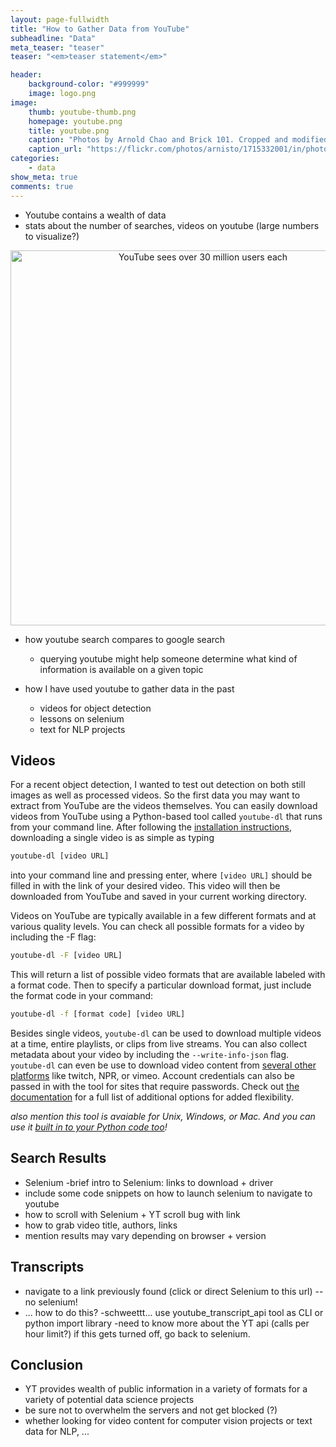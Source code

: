 ```yaml
---
layout: page-fullwidth
title: "How to Gather Data from YouTube"
subheadline: "Data"
meta_teaser: "teaser"
teaser: "<em>teaser statement</em>"

header:
    background-color: "#999999"
    image: logo.png
image:
    thumb: youtube-thumb.png
    homepage: youtube.png
    title: youtube.png
    caption: "Photos by Arnold Chao and Brick 101. Cropped and modified by author."
    caption_url: "https://flickr.com/photos/arnisto/1715332001/in/photolist-3BzwrF-R6inUo-aqc1Ri-8oHoz1-hcQm7X-dWBzVY-29LWgMB-gdTXM-9hhvio-zr4aM-zr357-r8nhEr-4jeF2Y-8gyi5q-zhqjfS-oXuvM-7zWdYW-EntY3-7dV87f-9gcEjm-4waMSd-dPcqJ1-9tWqkt-73mRjD-6vHHN-9ND6qW-4Ls1n-7rVXe8-8cueSK-8HgEn-9bS1Yk-4VdL9E-69GvS-5pP95S-pAMhgX-6Q79yV-6bPYWj-oXuSG-6eYDxe-9g9FGZ-5KgjW1-4cxBq1-7dnJEz-9gcEy1-dYNpgq-5sRBUe-dYwVBt-5cWCxY-c57o9b-o7ha9s"
categories:
    - data
show_meta: true
comments: true
---
```


- Youtube contains a wealth of data
- stats about the number of searches, videos on youtube (large numbers to visualize?)
<center>
<img src="{{ site.urlimg }}youtube_figures.png" alt="YouTube sees over 30 million users each" width = "600">
</center>

- how youtube search compares to google search 
    - querying youtube might help someone determine what kind of information is available on a given topic

- how I have used youtube to gather data in the past
    - videos for object detection
    - lessons on selenium
    - text for NLP projects
    
    
## Videos

For a recent object detection, I wanted to test out detection on both still images as well as processed videos.  So the first data you may want to extract from YouTube are the videos themselves.  You can easily download videos from YouTube using a Python-based tool called `youtube-dl` that runs from your command line. After following the [installation instructions](https://ytdl-org.github.io/youtube-dl/download.html), downloading a single video is as simple as typing
```bash
youtube-dl [video URL]
```
into your command line and pressing enter, where `[video URL]` should be filled in with the link of your desired video.  This video will then be downloaded from YouTube and saved in your current working directory.

Videos on YouTube are typically available in a few different formats and at various quality levels.  You can check all possible formats for a video by including the -F flag:
```bash
youtube-dl -F [video URL]
``` 
This will return a list of possible video formats that are available labeled with a format code.  Then to specify a particular download format, just include the format code in your command:
```bash
youtube-dl -f [format code] [video URL]
```

Besides single videos, `youtube-dl` can be used to download multiple videos at a time, entire playlists, or clips from live streams.  You can also collect metadata about your video by including the `--write-info-json` flag.  `youtube-dl` can even be use to download video content from [several other platforms](https://ytdl-org.github.io/youtube-dl/supportedsites.html) like twitch, NPR, or vimeo.  Account credentials can also be passed in with the tool for sites that require passwords. Check out [the documentation](https://github.com/ytdl-org/youtube-dl/blob/master/README.md#readme) for a full list of additional options for added flexibility.

<em> also mention this tool is avaiable for Unix, Windows, or Mac. And you can use it [built in to your Python code too](https://github.com/ytdl-org/youtube-dl#embedding-youtube-dl)! </em>

<!--
- youtube-dl
- simple as youtube-dl url
- live and full videos
- choose your download quality and/or speed
- files are returned as .mp4 
- collect meta data?
- link to docs for full options
    - full playlist, thumbnail images, etc.
    - public files or send authentication credentials via tool
-->
    
    
## Search Results
- Selenium
    -brief intro to Selenium: links to download + driver
- include some code snippets on how to launch selenium to navigate to youtube
- how to scroll with Selenium + YT scroll bug with link
- how to grab video title, authors, links
- mention results may vary depending on browser + version


## Transcripts
- navigate to a link previously found (click or direct Selenium to this url) -- no selenium!
- ... how to do this?
-schweettt... use youtube_transcript_api tool as CLI or python import library
-need to know more about the YT api (calls per hour limit?)  if this gets turned off, go back to selenium.


## Conclusion
- YT provides wealth of public information in a variety of formats for a variety of potential data science projects
- be sure not to overwhelm the servers and not get blocked (?)
- whether looking for video content for computer vision projects or text data for NLP, ...

